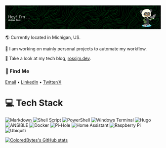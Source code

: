 ![Header](header.png)



🌎 Currently located in Michigan, US.

🚀 I am working on mainly personal projects to automate my workflow.

🔗 Take a look at my tech blog, [rossjm.dev](https://rossjm.dev).

### 🧐 Find Me

[Email](mailto:josh@rossjm.dev) • [LinkedIn](https://www.linkedin.com/in/joshuamalcom/) • [Twitter/X](https://twitter.com/yaboijersh)

# 💻 Tech Stack
![Markdown](https://img.shields.io/badge/markdown-%23000000.svg?style=for-the-badge&logo=markdown&logoColor=white) ![Shell Script](https://img.shields.io/badge/shell_script-%23121011.svg?style=for-the-badge&logo=gnu-bash&logoColor=white) ![PowerShell](https://img.shields.io/badge/PowerShell-%235391FE.svg?style=for-the-badge&logo=powershell&logoColor=white) ![Windows Terminal](https://img.shields.io/badge/Windows%20Terminal-%234D4D4D.svg?style=for-the-badge&logo=windows-terminal&logoColor=white)   ![Hugo](https://img.shields.io/badge/Hugo-black.svg?style=for-the-badge&logo=Hugo) ![ANSIBLE](https://img.shields.io/badge/ansible-%231A1918.svg?style=for-the-badge&logo=ansible&logoColor=white) ![Docker](https://img.shields.io/badge/docker-%230db7ed.svg?style=for-the-badge&logo=docker&logoColor=white) ![Pi-Hole](https://img.shields.io/badge/pihole-%2396060C.svg?style=for-the-badge&logo=pi-hole&logoColor=white) ![Home Assistant](https://img.shields.io/badge/home%20assistant-%2341BDF5.svg?style=for-the-badge&logo=home-assistant&logoColor=white) ![Raspberry Pi](https://img.shields.io/badge/-RaspberryPi-C51A4A?style=for-the-badge&logo=Raspberry-Pi) ![Ubiquiti](https://img.shields.io/badge/ubiquiti-%230559C9.svg?style=for-the-badge&logo=ubiquiti&logoColor=white)

[![ColoredBytes's GitHub stats](https://github-readme-stats.vercel.app/api?username=ColoredBytes&theme=dark&hide_border=true&show_icons=true)](https://github.com/anuraghazra/github-readme-stats)


